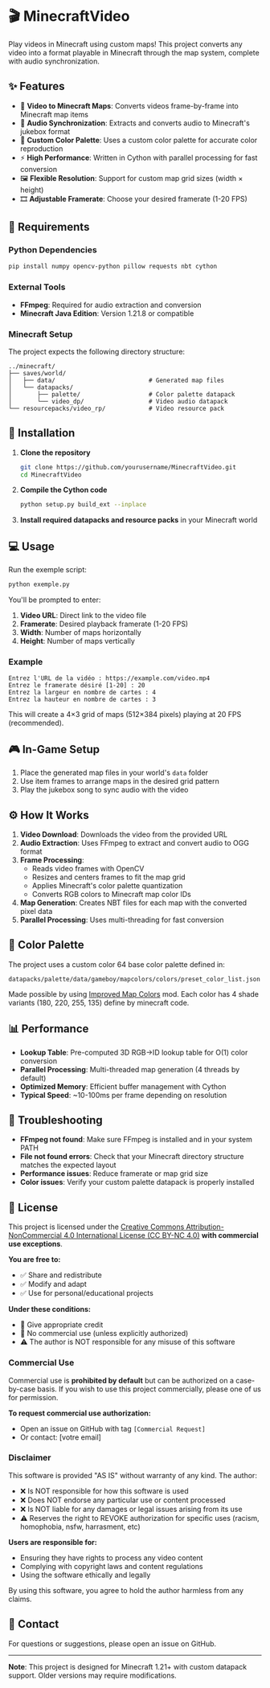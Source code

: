 # 🎬 MinecraftVideo

Play videos in Minecraft using custom maps! This project converts any video into a format playable in Minecraft through the map system, complete with audio synchronization.

## ✨ Features

-   🎥 **Video to Minecraft Maps**: Converts videos frame-by-frame into Minecraft map items
-   🎵 **Audio Synchronization**: Extracts and converts audio to Minecraft's jukebox format
-   🎨 **Custom Color Palette**: Uses a custom color palette for accurate color reproduction
-   ⚡ **High Performance**: Written in Cython with parallel processing for fast conversion
-   🖼️ **Flexible Resolution**: Support for custom map grid sizes (width × height)
-   🎞️ **Adjustable Framerate**: Choose your desired framerate (1-20 FPS)

## 🔧 Requirements

### Python Dependencies

```bash
pip install numpy opencv-python pillow requests nbt cython
```

### External Tools

-   **FFmpeg**: Required for audio extraction and conversion
-   **Minecraft Java Edition**: Version 1.21.8 or compatible

### Minecraft Setup

The project expects the following directory structure:

```
../minecraft/
├── saves/world/
│   ├── data/                          # Generated map files
│   └── datapacks/
│       ├── palette/                   # Color palette datapack
│       └── video_dp/                  # Video audio datapack
└── resourcepacks/video_rp/            # Video resource pack
```

## 🚀 Installation

1. **Clone the repository**

    ```bash
    git clone https://github.com/yourusername/MinecraftVideo.git
    cd MinecraftVideo
    ```

2. **Compile the Cython code**

    ```bash
    python setup.py build_ext --inplace
    ```

3. **Install required datapacks and resource packs** in your Minecraft world

## 💻 Usage

Run the exemple script:

```bash
python exemple.py
```

You'll be prompted to enter:

1. **Video URL**: Direct link to the video file
2. **Framerate**: Desired playback framerate (1-20 FPS)
3. **Width**: Number of maps horizontally
4. **Height**: Number of maps vertically

### Example

```
Entrez l'URL de la vidéo : https://example.com/video.mp4
Entrez le framerate désiré [1-20] : 20
Entrez la largeur en nombre de cartes : 4
Entrez la hauteur en nombre de cartes : 3
```

This will create a 4×3 grid of maps (512×384 pixels) playing at 20 FPS (recommended).

## 🎮 In-Game Setup

1. Place the generated map files in your world's `data` folder
2. Use item frames to arrange maps in the desired grid pattern
3. Play the jukebox song to sync audio with the video

## ⚙️ How It Works

1. **Video Download**: Downloads the video from the provided URL
2. **Audio Extraction**: Uses FFmpeg to extract and convert audio to OGG format
3. **Frame Processing**:
    - Reads video frames with OpenCV
    - Resizes and centers frames to fit the map grid
    - Applies Minecraft's color palette quantization
    - Converts RGB colors to Minecraft map color IDs
4. **Map Generation**: Creates NBT files for each map with the converted pixel data
5. **Parallel Processing**: Uses multi-threading for fast conversion

## 🎨 Color Palette

The project uses a custom color 64 base color palette defined in:

```
datapacks/palette/data/gameboy/mapcolors/colors/preset_color_list.json
```

Made possible by using [Improved Map Colors](https://modrinth.com/mod/improved-map-colors) mod.
Each color has 4 shade variants (180, 220, 255, 135) define by minecraft code.

## 📊 Performance

-   **Lookup Table**: Pre-computed 3D RGB→ID lookup table for O(1) color conversion
-   **Parallel Processing**: Multi-threaded map generation (4 threads by default)
-   **Optimized Memory**: Efficient buffer management with Cython
-   **Typical Speed**: ~10-100ms per frame depending on resolution

## 🐛 Troubleshooting

-   **FFmpeg not found**: Make sure FFmpeg is installed and in your system PATH
-   **File not found errors**: Check that your Minecraft directory structure matches the expected layout
-   **Performance issues**: Reduce framerate or map grid size
-   **Color issues**: Verify your custom palette datapack is properly installed

## 📝 License

This project is licensed under the [Creative Commons Attribution-NonCommercial 4.0 International License (CC BY-NC 4.0)](https://creativecommons.org/licenses/by-nc/4.0/) **with commercial use exceptions**.

**You are free to:**

-   ✅ Share and redistribute
-   ✅ Modify and adapt
-   ✅ Use for personal/educational projects

**Under these conditions:**

-   📝 Give appropriate credit
-   🚫 No commercial use (unless explicitly authorized)
-   ⚠️ The author is NOT responsible for any misuse of this software

### Commercial Use

Commercial use is **prohibited by default** but can be authorized on a case-by-case basis.
If you wish to use this project commercially, please one of us for permission.

**To request commercial use authorization:**

-   Open an issue on GitHub with tag `[Commercial Request]`
-   Or contact: [votre email]

### Disclaimer

This software is provided "AS IS" without warranty of any kind. The author:

-   ❌ Is NOT responsible for how this software is used
-   ❌ Does NOT endorse any particular use or content processed
-   ❌ Is NOT liable for any damages or legal issues arising from its use
-   ⚠️ Reserves the right to REVOKE authorization for specific uses (racism, homophobia, nsfw, harrasment, etc)

**Users are responsible for:**

-   Ensuring they have rights to process any video content
-   Complying with copyright laws and content regulations
-   Using the software ethically and legally

By using this software, you agree to hold the author harmless from any claims.

## 📧 Contact

For questions or suggestions, please open an issue on GitHub.

---

**Note**: This project is designed for Minecraft 1.21+ with custom datapack support. Older versions may require modifications.
